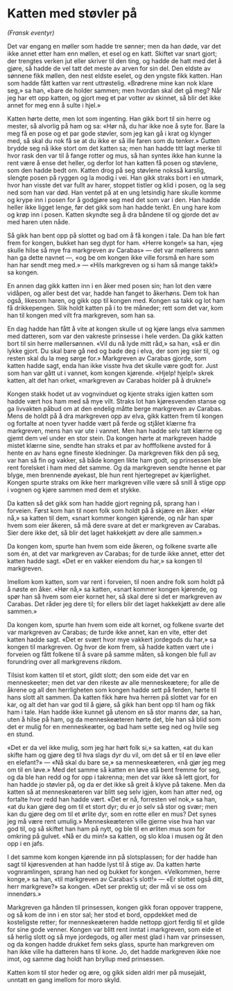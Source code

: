 # Katten med støvler på

*(Fransk eventyr)*

Det var engang en møller som hadde tre sønner; men da han døde, var det ikke annet etter ham enn møllen, et esel og en katt. Skiftet var snart gjort; der trengtes verken jut eller skriver til den ting, og hadde de hatt med det å gjøre, så hadde de vel tatt det meste av arven for sin del. Den eldste av sønnene fikk møllen, den nest eldste eselet, og den yngste fikk katten. Han som hadde fått katten var rent uttrøstelig. «Brødrene mine kan nok klare seg,» sa han, «bare de holder sammen; men hvordan skal det gå meg? Når jeg har ett opp katten, og gjort meg et par votter av skinnet, så blir det ikke annet for meg enn å sulte i hjel.»

Katten hørte dette, men lot som ingenting. Han gikk bort til sin herre og mester, så alvorlig på ham og sa: «Hør nå, du har ikke noe å syte for. Bare la meg få en pose og et par gode støvler, som jeg kan gå i krat og klynger med, så skal du nok få se at du ikke er så ille faren som du tenker.» Gutten brydde seg nå ikke stort om det katten sa; men han hadde titt lagt merke til hvor rask den var til å fange rotter og mus, så han syntes ikke han kunne la rent være å ense det heller, og derfor lot han katten få posen og støvlene, som den hadde bedt om. Katten drog på seg støvlene noksså karslig, slengte posen på ryggen og la modig i vei. Han gikk straks bort i en utmark, hvor han visste det var fullt av harer, stoppet tistler og klid i posen, og la seg ned som han var død. Han ventet på at en ung letsindig hare skulle komme og krype inn i posen for å godgjøre seg med det som var i den. Han hadde heller ikke ligget lenge, før det gikk som han hadde tenkt. En ung hare kom og krøp inn i posen. Katten skyndte seg å dra båndene til og gjorde det av med haren uten nåde.

Så gikk han bent opp på slottet og bad om å få kongen i tale. Da han ble ført frem for kongen, bukket han seg dypt for ham. «Herre konge!» sa han, «jeg skulle hilse så mye fra markgreven av Carabas» — det var møllerens sønn han ga dette navnet —, «og be om kongen ikke ville forsmå en hare som han har sendt meg med.» — «Hils markgreven og si ham så mange takk!» sa kongen.

En annen dag gikk katten inn i en åker med posen sin; han lot den være vidåpen, og aller best det var, hadde han fanget to åkerhøns. Dem tok han også, likesom haren, og gikk opp til kongen med. Kongen sa takk og lot ham få drikkepengen. Slik holdt katten på i to tre måneder; rett som det var, kom han til kongen med vilt fra markgreven, som han sa.

En dag hadde han fått å vite at kongen skulle ut og kjøre langs elva sammen med datteren, som var den vakreste prinsesse i hele verden. Da gikk katten bort til sin herre møllersønnen. «Vil du nå lyde mitt råd,» sa han, «så er din lykke gjort. Du skal bare gå ned og bade deg i elva, der som jeg sier til, og resten skal du la meg sørge for.» Markgreven av Carabas gjorde, som katten hadde sagt, enda han ikke visste hva det skulle være godt for. Just som han var gått ut i vannet, kom kongen kjørende. «Hjelp! hjelp!» skrek katten, alt det han orket, «markgreven av Carabas holder på å drukne!»

Kongen stakk hodet ut av vognvinduet og kjente straks igjen katten som hadde vært hos ham med så mye vilt. Straks lot han kjøresvenden stanse og ga livvakten påbud om at den endelig måtte berge markgreven av Carabas. Mens de holdt på å dra markgreven opp av elva, gikk katten frem til kongen og fortalte at noen tyver hadde vært på ferde og stjålet klærne fra markgreven, mens han var ute i vannet. Men han hadde selv tatt klærne og gjemt dem vel under en stor stein. Da kongen hørte at markgreven hadde mistet klærne sine, sendte han straks et par av hofffolkene avsted for å hente en av hans egne fineste kledninger. Da markgreven fikk den på seg, var han så fin og vakker, så både kongen likte ham godt, og prinsessen ble rent forelsket i ham med det samme. Og da markgreven sendte henne et par blyge, men brennende øyekast, ble hun rent hjertegrepet av kjærlighet. Kongen spurte straks om ikke herr markgreven ville være så snill å stige opp i vognen og kjøre sammen med dem et stykke.

Da katten så det gikk som han hadde gjort regning på, sprang han i forveien. Først kom han til noen folk som holdt på å skjære en åker. «Hør nå,» sa katten til dem, «snart kommer kongen kjørende, og når han spør hvem som eier åkeren, så må dere svare at det er markgreven av Carabas. Sier dere ikke det, så blir det laget hakkekjøtt av dere alle sammen.»

Da kongen kom, spurte han hvem som eide åkeren, og folkene svarte alle som én, at det var markgreven av Carabas; for de turde ikke annet, etter det katten hadde sagt. «Det er en vakker eiendom du har,» sa kongen til markgreven.

Imellom kom katten, som var rent i forveien, til noen andre folk som holdt på å nøste en åker. «Hør nå,» sa katten, «snart kommer kongen kjørende, og spør han så hvem som eier kornet her, så skal dere si det er markgreven av Carabas. Det råder jeg dere til; for ellers blir det laget hakkekjøtt av dere alle sammen.»

Da kongen kom, spurte han hvem som eide alt kornet, og folkene svarte det var markgreven av Carabas; de turde ikke annet, kan en vite, etter det katten hadde sagt. «Det er svært hvor mye vakkert jordegods du har,» sa kongen til markgreven. Og hvor de kom frem, så hadde katten vært ute i forveien og fått folkene til å svare på samme måten, så kongen ble full av forundring over all markgrevens rikdom.

Tilsist kom katten til et stort, gildt slott; den som eide det var en menneskeeter; men det var den rikeste av alle menneskeætere; for alle de åkrene og all den herrligheten som kongen hadde sett på ferden, hørte til hans slott alt sammen. Da katten fikk høre hva herren på slottet var for en kar, og alt det han var god til å gjøre, så gikk han bent opp til ham og fikk ham i tale. Han hadde ikke kunnet gå utenom en så stor manns dør, sa han, uten å hilse på ham, og da menneskeæteren hørte det, ble han så blid som det er mulig for en menneskeæter, og bad ham sette seg ned og hvile seg en stund.

«Det er da vel ikke mulig, som jeg har hørt folk si,» sa katten, «at du kan skifte ham og gjøre deg til hva slags dyr du vil, om det så er til en løve eller en elefant?» — «Nå skal du bare se,» sa menneskeæteren, «nå gjør jeg meg om til en løve.» Med det samme så katten en løve stå bent fremme for seg, og da ble han redd og for opp i takrenna; men det var ikke så lett gjort, for han hadde jo støvler på, og da er det ikke så greit å klyve på takene. Men da katten så at menneskeæteren var blitt seg selv igjen, kom han atter ned, og fortalte hvor redd han hadde vært. «Det er nå, forresten vel nok,» sa han, «at du kan gjøre deg om til et stort dyr; du er jo selv så stor og svær; men kan du gjøre deg om til et ørlite dyr, som en rotte eller en mus? Det synes jeg må være rent umulig.» Menneskeæteren ville gjerne vise hva han var god til, og så skiftet han ham på nytt, og ble til en ørliten mus som for omkring på gulvet. «Nå er du min!» sa katten, og slo kloa i musen og åt den opp i en jafs.

I det samme kom kongen kjørende inn på slotsplassen; for der hadde han sagt til kjøresvenden at han hadde lyst til å stige av. Da katten hørte vognramlingen, sprang han ned og bukket for kongen. «Velkommen, herre konge,» sa han, «til markgreven av Carabas's slott!» — «Er slottet også ditt, herr markgreve?» sa kongen. «Det ser prektig ut; der må vi se oss om innendørs.»

Markgreven ga hånden til prinsessen, kongen gikk foran oppover trappene, og så kom de inn i en stor sal; her stod et bord, oppdekket med de kosteligste retter; for menneskeæteren hadde nettopp gjort ferdig til et gilde for sine gode venner. Kongen var blitt rent inntat i markgreven, som eide et så herlig slott og så mye jordegods, og aller mest glad i ham var prinsessen, og da kongen hadde drukket fem seks glass, spurte han markgreven om han ikke ville ha datteren hans til kone. Jo, det hadde markgreven ikke noe imot, og samme dag holdt han bryllup med prinsessen.

Katten kom til stor heder og ære, og gikk siden aldri mer på musejakt, unntatt en gang imellom for moro skyld.